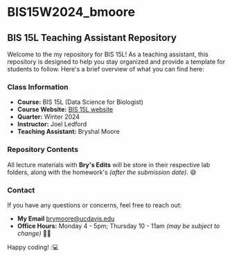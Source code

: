 # BIS15W2024_bmoore
## BIS 15L Teaching Assistant Repository

Welcome to the my repository for BIS 15L! As a teaching assistant, this repository is designed to help you stay organized and provide a template for students to follow. Here's a brief overview of what you can find here:

### Class Information

- **Course:** BIS 15L (Data Science for Biologist)
- **Course Website:** [BIS 15L website](https://jmledford3115.github.io/datascibiol/)
- **Quarter:** Winter 2024
- **Instructor:** Joel Ledford
- **Teaching Assistant:** Bryshal Moore 
  
### Repository Contents

All lecture materials with **Bry's Edits** will be store in their respective lab folders, along with the homework's *(after the  submission date)*. 😄

### Contact

If you have any questions or concerns, feel free to reach out:

- **My Email** brymoore@ucdavis.edu
- **Office Hours:** Monday 4 - 5pm; Thursday 10 - 11am *(may be subject to change)* 🤷‍♀️
  
Happy coding! :💻
